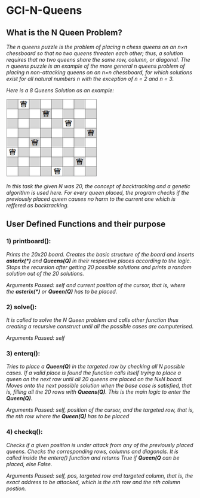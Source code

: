 # GCI-N-Queens

## What is the N Queen Problem?
_The n queens puzzle is the problem of placing n chess queens on an n×n chessboard so that no two queens threaten each 
other; thus, a solution requires that no two queens share the same row, column, or diagonal. The n queens puzzle is an 
example of the more general n queens problem of placing n non-attacking queens on an n×n chessboard, for which solutions exist 
for all natural numbers n with the exception of n = 2 and n = 3._

_Here is a 8 Queens Solution as an example:_

![alt text](https://github.com/Ayush19-01/GCI-N-Queens/blob/master/img1.png)

_In this task the given N was 20, the concept of backtracking and a genetic algorithm is used here. For every queen placed, the
program checks if the previously placed queen causes no harm to the current one which is reffered as backtracking._

## User Defined Functions and their purpose
### 1) printboard():

  _Prints the 20x20 board. Creates the basic structure of the board and inserts ___asterix(*)___ and ___Queens(Q)___ in their 
  respective places according to the logic. Stops the recursion after getting 20 possible solutions and prints a random solution 
  out of the 20 solutions._
  
 _Arguments Passed: self and current position of the cursor, that is, where the ___asterix(*)___ or  ___Queen(Q)___ has to be 
  placed._
  
### 2) solve():

  _It is called to solve the N Queen problem and calls other function thus creating a recursive construct until all the possible 
  cases are computerised._
  
  _Arguments Passed: self_

### 3) enterq():

  _Tries to place a ___Queen(Q___) in the targeted row by checking all N possible cases. If a valid place is found the function
  calls itself trying to place a queen on the next row until all 20 queens are placed on the NxN board. Moves onto the next 
  possible solution when the base case is satisfied, that is, filling all the 20 rows with ___Queens(Q)___. This is the main 
  logic to enter the ___Queen(Q)___._
  
  _Arguments Passed: self, position of the cursor, and the targeted row, that is, the nth row where the ___Queen(Q)___ has to be 
  placed_

### 4) checkq():
  
  _Checks if a given position is under attack from any of the previously placed queens. Checks the corresponding rows, columns 
  and diagonals. It is called inside the enterq() function and returns True if ___Queen(Q___ can be placed, else False._
  
  _Arguments Passed: self, pos, targeted row and targeted column, that is, the exact address to be attacked, which is the nth
  row and the nth column postion._
